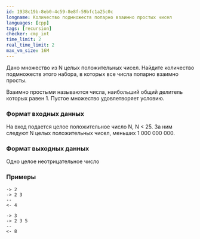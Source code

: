 ```yaml
---
id: 1938c19b-8eb0-4c59-8e8f-59bfc1a25c0c
longname: Количество подмножеств попарно взаимно простых чисел
languages: [cpp]
tags: [recursion]
checker: cmp_int
time_limit: 2
real_time_limit: 2
max_vm_size: 16M
---
```


Дано множество из N целых положительных чисел.
Найдите количество подмножеств этого набора, в которых все числа попарно взаимно просты.

Взаимно простыми называются числа, наибольший общий делитель которых равен 1. Пустое множество удовлетворяет условию.

### Формат входных данных

На вход подается целое положительное число N, N < 25.
За ним следуют N целых положительных чисел, меньших 1 000 000 000.

### Формат выходных данных

Одно целое неотрицательное число


### Примеры

```
-> 2
-> 2 3
--
<- 4
```

```
-> 3
-> 2 3 5
--
<- 8
```
